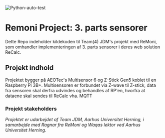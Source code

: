 ![Python-auto-test](https://github.com/AU-PRO5-Rem/ReMoniProject/workflows/Python-auto-test/badge.svg?branch=master)
# Remoni Project: 3. parts sensorer  
Dette Repo indeholder kildekoden til Team(4) JDM's projekt med ReMoni, som omhandler implementeringen af 3. parts sensorer i deres web solution ReCalc.  
  
## Projekt indhold  
Projektet bygger på AEOTec's Multisensor 6 og Z-Stick Gen5 koblet til en Raspberry Pi 3B+. Multisensoren er forbundet via Z-wave til Z-stick, data fra sensoren skal derfra udvindes og behandles af RP'en, hvorfra at dataene skal sendes til ReCalc vha. MQTT
  

### Projekt stakeholders
*Projektet er udarbejdet af Team JDM, Aarhus Universitet Herning, i samarbejde med Ragnar fra ReMoni og Waqas lektor ved Aarhus Universitet Herning.*
